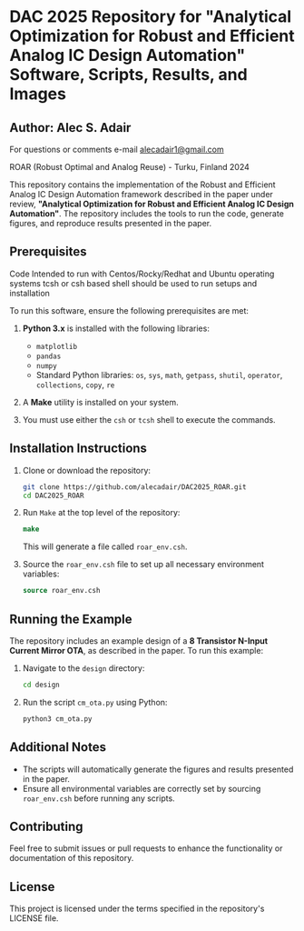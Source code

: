
# DAC 2025 Repository for "Analytical Optimization for Robust and Efficient Analog IC Design Automation" Software, Scripts, Results, and Images
## Author: Alec S. Adair 
For questions or comments e-mail alecadair1@gmail.com

ROAR (Robust Optimal and Analog Reuse) - Turku, Finland 2024

This repository contains the implementation of the Robust and Efficient Analog IC Design Automation framework described in the paper under review, **"Analytical Optimization for Robust and Efficient Analog IC Design Automation"**. The repository includes the tools to run the code, generate figures, and reproduce results presented in the paper.

## Prerequisites
Code Intended to run with Centos/Rocky/Redhat and Ubuntu operating systems
tcsh or csh based shell should be used to run setups and installation

To run this software, ensure the following prerequisites are met:

1. **Python 3.x** is installed with the following libraries:
    - `matplotlib`
    - `pandas`
    - `numpy`
    - Standard Python libraries: `os`, `sys`, `math`, `getpass`, `shutil`, `operator`, `collections`, `copy`, `re`

2. A **Make** utility is installed on your system.

3. You must use either the `csh` or `tcsh` shell to execute the commands.

## Installation Instructions

1. Clone or download the repository:
    ```bash
    git clone https://github.com/alecadair/DAC2025_ROAR.git
    cd DAC2025_ROAR
    ```

2. Run `Make` at the top level of the repository:
    ```csh
    make
    ```

   This will generate a file called `roar_env.csh`.

3. Source the `roar_env.csh` file to set up all necessary environment variables:
    ```csh
    source roar_env.csh
    ```

## Running the Example

The repository includes an example design of a **8 Transistor N-Input Current Mirror OTA**, as described in the paper. To run this example:

1. Navigate to the `design` directory:
    ```bash
    cd design
    ```

2. Run the script `cm_ota.py` using Python:
    ```bash
    python3 cm_ota.py
    ```

## Additional Notes

- The scripts will automatically generate the figures and results presented in the paper.
- Ensure all environmental variables are correctly set by sourcing `roar_env.csh` before running any scripts.

## Contributing

Feel free to submit issues or pull requests to enhance the functionality or documentation of this repository.

## License

This project is licensed under the terms specified in the repository's LICENSE file.

